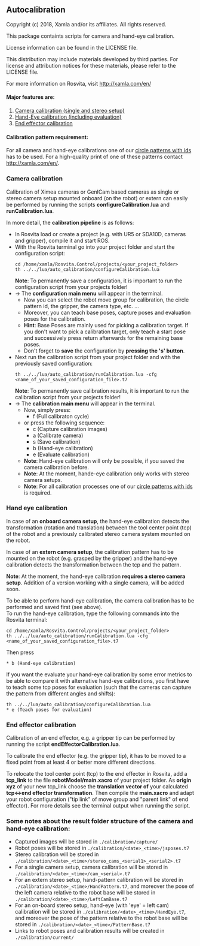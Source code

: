 ## Autocalibration

Copyright (c) 2018, Xamla and/or its affiliates. All rights reserved.

This package containts scripts for camera and hand-eye calibration.

License information can be found in the LICENSE file.

This distribution may include materials developed by third parties.
For license and attribution notices for these materials, please refer to the LICENSE file.

For more information on Rosvita, visit
  http://xamla.com/en/

#### Major features are:

1. [Camera calibration (single and stereo setup)](#camera-calibration)
2. [Hand-Eye calibration (including evaluation)](#hand-eye-calibration)
3. [End effector calibration](#end-effector-calibration)


#### Calibration pattern requirement:

For all camera and hand-eye calibrations one of our [circle patterns with ids]() has to be used.
For a high-quality print of one of these patterns contact http://xamla.com/en/.


### Camera calibration

Calibration of Ximea cameras or GenICam based cameras as single or stereo camera setup mounted onboard (on the robot) or extern can easily be performed by running the scripts **configureCalibration.lua** and **runCalibration.lua**.

In more detail, the **calibration pipeline** is as follows:
* In Rosvita load or create a project (e.g. with UR5 or SDA10D, cameras and gripper), compile it and start ROS.
* With the Rosvita terminal go into your project folder and start the configuration script:
  ```
  cd /home/xamla/Rosvita.Control/projects/<your_project_folder>
  th ../../lua/auto_calibration/configureCalibration.lua
  ```
  **Note**: To permanently save a configuration, it is important to run the configuration script from your projects folder!
* -> The **configuration main menu** will appear in the terminal. 
  * Now you can select the robot move group for calibration, the circle pattern id, the gripper, the camera type, etc. ...  
  * Moreover, you can teach base poses, capture poses and evaluation poses for the calibration. 
  * **Hint**: Base Poses are mainly used for picking a calibration target. If you don't want to pick a calibration target, only teach a start pose and successively press return afterwards for the remaining base poses. 
  * Don't forget to **save** the configuration by **pressing the 's' button**.
* Next run the calibration script from your project folder and with the previously saved configuration: 
  ```
  th ../../lua/auto_calibration/runCalibration.lua -cfg <name_of_your_saved_configuration_file>.t7
  ```
  **Note**: To permanently save calibration results, it is important to run the calibration script from your projects folder!
* -> The **calibration main menu** will appear in the terminal.
  * Now, simply press:
    * f (Full calibraton cycle)  
  * or press the following sequence:
    * c (Capture calibration images)
    * a (Calibrate camera)
    * s (Save calibration)
    * b (Hand-eye calibration)
    * e (Evaluate calibration)
  * **Note**: Hand-eye calibration will only be possible, if you saved the camera calibration before.
  * **Note**: At the moment, hande-eye calibration only works with stereo camera setups.
  * **Note**: For all calibration processes one of our [circle patterns with ids]() is required.
  
### Hand eye calibration

In case of an **onboard camera setup**, the hand-eye calibration detects the transformation (rotation and translation) between the tool center point (tcp) of the robot and a previously calibrated stereo camera system mounted on the robot.

In case of an **extern camera setup**, the calibration pattern has to be mounted on the robot (e.g. grasped by the gripper) and the hand-eye calibration detects the transformation between the tcp and the pattern.

**Note**: At the moment, the hand-eye calibration **requires a stereo camera setup**. Addition of a version working with a single camera, will be added soon.

To be able to perform hand-eye calibration, the camera calibration has to be performed and saved first (see above). <br />
To run the hand-eye calibration, type the following commands into the Rosvita terminal:
```
cd /home/xamla/Rosvita.Control/projects/<your_project_folder>
th ../../lua/auto_calibration/runCalibration.lua -cfg <name_of_your_saved_configuration_file>.t7
```
Then press
```
* b (Hand-eye calibration)
```
If you want the evaluate your hand-eye calibration by some error metrics to be able to compare it with alternative hand-eye calibrations, you first have to teach some tcp poses for evaluation (such that the cameras can capture the pattern from different angles and shifts):
```
th ../../lua/auto_calibration/configureCalibration.lua
* e (Teach poses for evaluation)
```

### End effector calibration

Calibration of an end effector, e.g. a gripper tip can be performed by running the script **endEffectorCalibration.lua**.

To calibrate the end effector (e.g. the gripper tip), it has to be moved to a fixed point from at least 4 or better more different directions.

To relocate the tool center point (tcp) to the end effector in Rosvita, add a **tcp_link** to the file **robotModel/main.xacro** of your project folder. As **origin xyz** of your new tcp_link choose the **translation vector of** your calculated **tcp<->end effector transformation**. Then compile the **main.xacro** and adapt your robot configuration ("tip link" of move group and "parent link" of end effector). For more details see the terminal output when running the script.
  
  
### Some notes about the result folder structure of the camera and hand-eye calibration:
* Captured images will be stored in ``./calibration/capture/``
* Robot poses will be stored in ``./calibration/<date>_<time>/jsposes.t7``
* Stereo calibration will be stored in ``./calibration/<date>_<time>/stereo_cams_<serial1>_<serial2>.t7``
* For a single camera setup, camera calibration will be stored in ``./calibration/<date>_<time>/cam_<serial>.t7``
* For an extern stereo setup, hand-pattern calibration will be stored in ``./calibration/<date>_<time>/HandPattern.t7``, and moreover the pose of the left camera relative to the robot base will be stored in ``./calibration/<date>_<time>/LeftCamBase.t7``
* For an on-board stereo setup, hand-eye (with 'eye' = left cam) calibration will be stored in ``./calibration/<date>_<time>/HandEye.t7``, and moreover the pose of the pattern relative to the robot base will be stored in ``./calibration/<date>_<time>/PatternBase.t7``
* Links to robot poses and calibration results will be created in ``./calibration/current/``
